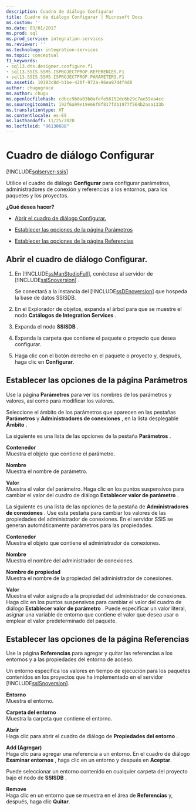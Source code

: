 ```yaml
---
description: Cuadro de diálogo Configurar
title: Cuadro de diálogo Configurar | Microsoft Docs
ms.custom: ''
ms.date: 03/01/2017
ms.prod: sql
ms.prod_service: integration-services
ms.reviewer: ''
ms.technology: integration-services
ms.topic: conceptual
f1_keywords:
- sql13.dts.designer.configure.f1
- sql13.SSIS.SSMS.ISPROJECTPROP.REFERENCES.F1
- sql13.SSIS.SSMS.ISPROJECTPROP.PARAMETERS.F1
ms.assetid: 10183c8d-b1be-420f-972a-96ea97d4f4d8
author: chugugrace
ms.author: chugu
ms.openlocfilehash: cdbcc9b0a03b0afefe56152dc6b29c7ae59ea4cc
ms.sourcegitcommit: 192f6a99e19e66f0f817fdb1977f564b2aaa133b
ms.translationtype: HT
ms.contentlocale: es-ES
ms.lasthandoff: 11/25/2020
ms.locfileid: "96130688"
---
```

# <a name="configure-dialog-box"></a>Cuadro de diálogo Configurar

[!INCLUDE[sqlserver-ssis](../../includes/applies-to-version/sqlserver-ssis.md)]


  Utilice el cuadro de diálogo **Configurar** para configurar parámetros, administradores de conexión y referencias a los entornos, para los paquetes y los proyectos.  
  
 **¿Qué desea hacer?**  
  
-   [Abrir el cuadro de diálogo Configurar.](#open_dialog)  
  
-   [Establecer las opciones de la página Parámetros](#parameter)  
  
-   [Establecer las opciones de la página Referencias](#references)  
  
##  <a name="open-the-configure-dialog-box"></a><a name="open_dialog"></a> Abrir el cuadro de diálogo Configurar.  
  
1.  En [!INCLUDE[ssManStudioFull](../../includes/ssmanstudiofull-md.md)], conéctese al servidor de [!INCLUDE[ssISnoversion](../../includes/ssisnoversion-md.md)] .  
  
     Se conectará a la instancia del [!INCLUDE[ssDEnoversion](../../includes/ssdenoversion-md.md)] que hospeda la base de datos SSISDB.  
  
2.  En el Explorador de objetos, expanda el árbol para que se muestre el nodo **Catálogos de Integration Services** .  
  
3.  Expanda el nodo **SSISDB** .  
  
4.  Expanda la carpeta que contiene el paquete o proyecto que desea configurar.  
  
5.  Haga clic con el botón derecho en el paquete o proyecto y, después, haga clic en **Configurar**.  
  
##  <a name="set-the-options-on-the-parameters-page"></a><a name="parameter"></a> Establecer las opciones de la página Parámetros  
 Use la página **Parámetros** para ver los nombres de los parámetros y valores, así como para modificar los valores.  
  
 Seleccione el ámbito de los parámetros que aparecen en las pestañas **Parámetros** y **Administradores de conexiones** , en la lista desplegable **Ámbito** .  
  
 La siguiente es una lista de las opciones de la pestaña **Parámetros** .  
  
 **Contenedor**  
 Muestra el objeto que contiene el parámetro.  
  
 **Nombre**  
 Muestra el nombre de parámetro.  
  
 **Valor**  
 Muestra el valor del parámetro. Haga clic en los puntos suspensivos para cambiar el valor del cuadro de diálogo **Establecer valor de parámetro** .  
  
 La siguiente es una lista de las opciones de la pestaña de **Administradores de conexiones** . Use esta pestaña para cambiar los valores de las propiedades del administrador de conexiones. En el servidor SSIS se generan automáticamente parámetros para las propiedades.  
  
 **Contenedor**  
 Muestra el objeto que contiene el administrador de conexiones.  
  
 **Nombre**  
 Muestra el nombre del administrador de conexiones.  
  
 **Nombre de propiedad**  
 Muestra el nombre de la propiedad del administrador de conexiones.  
  
 **Valor**  
 Muestra el valor asignado a la propiedad del administrador de conexiones. Haga clic en los puntos suspensivos para cambiar el valor del cuadro de diálogo **Establecer valor de parámetro** . Puede especificar un valor literal, asignar una variable de entorno que contiene el valor que desea usar o emplear el valor predeterminado del paquete.  
  
##  <a name="set-the-options-on-the-references-page"></a><a name="references"></a> Establecer las opciones de la página Referencias  
 Use la página **Referencias** para agregar y quitar las referencias a los entornos y a las propiedades del entorno de acceso.  
  
 Un entorno especifica los valores en tiempo de ejecución para los paquetes contenidos en los proyectos que ha implementado en el servidor [!INCLUDE[ssISnoversion](../../includes/ssisnoversion-md.md)].  
  
 **Entorno**  
 Muestra el entorno.  
  
 **Carpeta del entorno**  
 Muestra la carpeta que contiene el entorno.  
  
 **Abrir**  
 Haga clic para abrir el cuadro de diálogo de **Propiedades del entorno** .  
  
 **Add (Agregar)**  
 Haga clic para agregar una referencia a un entorno. En el cuadro de diálogo **Examinar entornos** , haga clic en un entorno y después en **Aceptar**.  
  
 Puede seleccionar un entorno contenido en cualquier carpeta del proyecto bajo el nodo de **SSISDB** .  
  
 **Remove**  
 Haga clic en un entorno que se muestra en el área de **Referencias** y, después, haga clic **Quitar**.  
  
  
